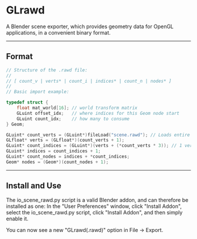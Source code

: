 GLrawd
======

A Blender scene exporter, which provides geometry data for OpenGL applications, in a convenient binary format.

---

Format
------

```c
// Structure of the .rawd file:
//
// [ count_v | verts* | count_i | indices* | count_n | nodes* ]
//
// Basic import example:

typedef struct {
	float mat_world[16]; // world transform matrix
	GLuint offset_idx;   // where indices for this Geom node start
	GLuint count_idx;    // how many to consume
} Geom;

GLuint* count_verts = (GLuint*)fileLoad("scene.rawd"); // Loads entire file into memory
GLfloat* verts = (GLfloat*)(count_verts + 1);
GLuint* count_indices = (GLuint*)(verts + (*count_verts * 3)); // 1 vert -> 3 floats
GLuint* indices = count_indices + 1;
GLuint* count_nodes = indices + *count_indices;
Geom* nodes = (Geom*)(count_nodes + 1);

```

---

Install and Use
---------------

The io_scene_rawd.py script is a valid Blender addon, and can therefore be installed as one: In the "User Preferences" window, click "Install Addon", select the io_scene_rawd.py script, click "Install Addon", and then simply enable it.

You can now see a new "GLrawd(.rawd)" option in File -> Export.
